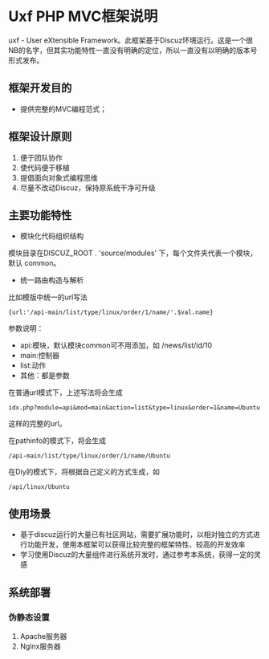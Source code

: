 # Uxf PHP MVC框架说明

uxf - User eXtensible Framework。此框架基于Discuz环境运行。这是一个很NB的名字，但其实功能特性一直没有明确的定位，所以一直没有以明确的版本号形式发布。

## 框架开发目的

  * 提供完整的MVC编程范式；


## 框架设计原则

  1. 便于团队协作
  2. 使代码便于移植
  3. 提倡面向对象式编程思维
  4. 尽量不改动Discuz，保持原系统干净可升级

## 主要功能特性

  * 模块化代码组织结构

模块目录在DISCUZ_ROOT . 'source/modules' 下，每个文件夹代表一个模块，默认 common。

  * 统一路由构造与解析

比如模版中统一的url写法

```
{url:'/api-main/list/type/linux/order/1/name/'.$val.name}
```
参数说明：

  * api:模块，默认模块common可不用添加，如 /news/list/id/10
  * main:控制器
  * list:动作
  * 其他：都是参数

在普通url模式下，上述写法将会生成

```
idx.php?module=api&mod=main&action=list&type=linux&order=1&name=Ubuntu
```
这样的完整的url。

在pathinfo的模式下，将会生成
```
/api-main/list/type/linux/order/1/name/Ubuntu
```

在Diy的模式下，将根据自己定义的方式生成，如
```
/api/linux/Ubuntu
```

## 使用场景

  * 基于discuz运行的大量已有社区网站，需要扩展功能时，以相对独立的方式进行功能开发，使用本框架可以获得比较完整的框架特性、较高的开发效率
  * 学习使用Discuz的大量组件进行系统开发时，通过参考本系统，获得一定的灵感

## 系统部署

### 伪静态设置

  1. Apache服务器
  2. Nginx服务器


